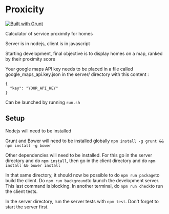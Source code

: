 # Proxicity

[![Built with Grunt](https://cdn.gruntjs.com/builtwith.svg)](https://gruntjs.com/)

Calculator of service proximity for homes

Server is in nodejs, client is in javascript

Starting development, final objective is to display homes on a map, ranked by their proximity score

Your google maps API key needs to be placed in a file called google_maps_api.key.json in the server/ directory with this content :

```
{
  "key": "YOUR_API_KEY"
}
```

Can be launched by running `run.sh`

## Setup

Nodejs will need to be installed

Grunt and Bower will need to be installed globally ``npm install -g grunt && npm install -g bower``

Other dependencies will need to be installed. For this go in the server directory and do ``npm install``, then go in the client directory and do ``npm install && bower install``

In that same directory, it should now be possible to do ``npm run package``to build the client. Do ``npm run background``to launch the development server. This last command is blocking. In another terminal, do ``npm run check``to run the client tests.

In the server directory, run the server tests with ``npm test``. Don't forget to start the server first.
